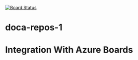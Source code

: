 [![Board Status](https://dev.azure.com/leapone/03164a49-2132-4857-b429-ec7114e99821/06ef6ab3-192a-455b-a6ab-d2fc81390de8/_apis/work/boardbadge/f4091e22-f3f6-4ce6-b53a-1a6040c34914)](https://dev.azure.com/leapone/03164a49-2132-4857-b429-ec7114e99821/_boards/board/t/06ef6ab3-192a-455b-a6ab-d2fc81390de8/Microsoft.RequirementCategory)
# doca-repos-1
# Integration With Azure Boards
